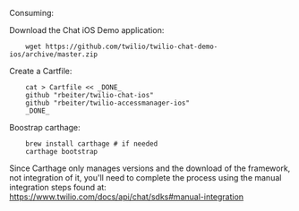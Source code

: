 Consuming:

Download the Chat iOS Demo application:

        wget https://github.com/twilio/twilio-chat-demo-ios/archive/master.zip

Create a Cartfile:

        cat > Cartfile << _DONE_
        github "rbeiter/twilio-chat-ios"
        github "rbeiter/twilio-accessmanager-ios"
        _DONE_

Boostrap carthage:

        brew install carthage # if needed
        carthage bootstrap

Since Carthage only manages versions and the download of the framework, not integration of it, you'll need to complete the process using the manual integration steps found at:  https://www.twilio.com/docs/api/chat/sdks#manual-integration
